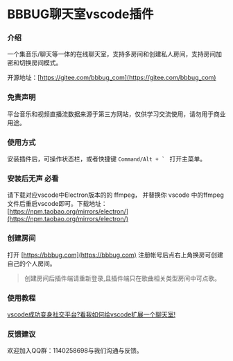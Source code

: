 <p align="left">
<h1>BBBUG聊天室vscode插件</h1>
</p>

### 介绍

一个集音乐/聊天等一体的在线聊天室，支持多房间和创建私人房间，支持房间加密和切换房间模式。

开源地址：[https://gitee.com/bbbug_com](https://gitee.com/bbbug_com)

### 免责声明

平台音乐和视频直播流数据来源于第三方网站，仅供学习交流使用，请勿用于商业用途。

### 使用方式

安装插件后，可操作状态栏，或者快捷键 ```Command/Alt + ` ``` 打开主菜单。

### 安装后无声 必看

请下载对应vscode中Electron版本的的 ffmpeg， 并替换你 vscode 中的ffmpeg文件后重启vscode即可。下载地址： [https://npm.taobao.org/mirrors/electron/](https://npm.taobao.org/mirrors/electron/)

### 创建房间

打开 [https://bbbug.com](https://bbbug.com) 注册帐号后点右上角换房可创建自己的个人房间。

> 创建房间后插件端请重新登录,且插件端只在歌曲相关类型房间中可点歌。

### 使用教程

[vscode成功变身社交平台?看我如何给vscode扩展一个聊天室!](https://my.oschina.net/majhamm/blog/4687654)

### 反馈建议

欢迎加入QQ群：1140258698与我们沟通与反馈。